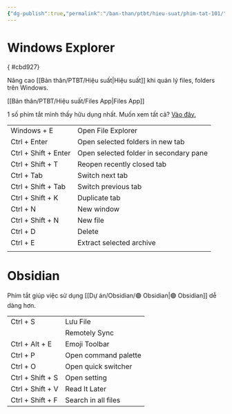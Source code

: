 ```yaml
---
{"dg-publish":true,"permalink":"/ban-than/ptbt/hieu-suat/phim-tat-101/","dgPassFrontmatter":true}
---
```


# Windows Explorer
{ #cbd927}


Nâng cao [[Bản thân/PTBT/Hiệu suất\|Hiệu suất]] khi quản lý files, folders trên Windows. 

[[Bản thân/PTBT/Hiệu suất/Files App\|Files App]]

1 số phím tắt mình thấy hữu dụng nhất.
Muốn xem tất cả? [Vào đây.](https://files.community/docs/configuring/keyboard-shortcuts)

|                      |                                        |
| -------------------- | -------------------------------------- |
| Windows + E          | Open File Explorer                     |
| Ctrl + Enter         | Open selected folders in new tab       |
| Ctrl + Shift + Enter | Open selected folder in secondary pane |
| Ctrl + Shift + T     | Reopen recently closed tab             |
| Ctrl + Tab           | Switch next tab                        |
| Ctrl + Shift + Tab   | Switch previous tab                    |
| Ctrl + Shift + K     | Duplicate tab                          |
| Ctrl + N             | New window                             |
| Ctrl + Shift + N     | New file                               |
| Ctrl + D             | Delete                                 |
| Ctrl + E             | Extract selected archive               |
|                      |                                        |

# Obsidian

Phím tắt giúp việc sử dụng [[Dự án/Obsidian/🟣 Obsidian\|🟣 Obsidian]] dễ dàng hơn.

|                  |                      |
| ---------------- | -------------------- |
| Ctrl + S         | Lưu File             |
|                  | Remotely Sync        |
| Ctrl + Alt + E   | Emoji Toolbar        |
| Ctrl + P         | Open command palette |
| Ctrl + O         | Open quick switcher  |
| Ctrl + Shift + S | Open setting         |
| Ctrl + Shift + V | Read It Later        |
| Ctrl + Shift + F | Search in all files                     |
